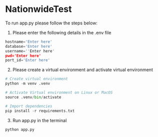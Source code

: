 # NationwideTest

To run app.py please follow the steps below: 

1. Please enter the following details in the .env file 
```Python
hostname='Enter here'
database='Enter here'
username=''Enter here'
pwd='Enter here'
port_id='Enter here'
```

2. Please create a virtual environment and activate virtual environment 
```Python
# Create virtual environment 
python -m venv .venv

# Activate Virtual environment on Linux or MacOS
source .venv/bin/activate

# Import dependencies
pip install -r requirements.txt
```


3. Run app.py in the terminal
```Python
python app.py
```
